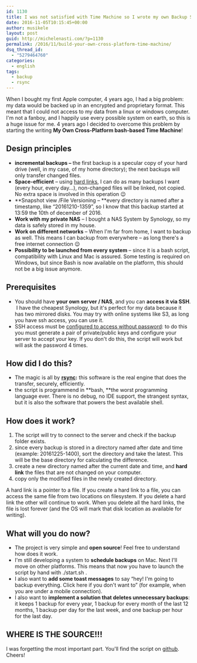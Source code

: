 ```yaml
---
id: 1130
title: I was not satisfied with Time Machine so I wrote my own Backup System
date: 2016-11-05T10:15:45+00:00
author: musikele
layout: post
guid: http://michelenasti.com/?p=1130
permalink: /2016/11/build-your-own-cross-platform-time-machine/
dsq_thread_id:
  - "5279464760"
categories:
  - english
tags:
  - backup
  - rsync
---
```

When I bought my first Apple computer, 4 years ago, I had a big problem: my data would be backed up in an encrypted and proprietary format. This meant that I could not access to my data from a linux or windows computer. I'm not a fanboy, and I happily use every possible system on earth, so this is a huge issue for me. 4 years ago I decided to overcome this problem by starting the writing **My Own Cross-Platform bash-based Time Machine**!

## Design principles

  * **incremental backups &#8211;** the first backup is a specular copy of your hard drive (well, in my case, of my home directory); the next backups will only transfer changed files.
  * **Space-efficient** &#8211; using [hard links](https://en.wikipedia.org/wiki/Hard_link), I can do as many backups I want (every hour, every day...), non-changed files will be linked, not copied. No extra space is involved in this operation 😉
  * **Snapshot view /File Versioning &#8211; **every directory is named after a timestamp, like &#8220;20161210-1359&#8221;, so I know that this backup started at 13:59 the 10th of december of 2016.
  * **Work with my private NAS** &#8211; I bought a NAS System by Synology, so my data is safely stored in my house.
  * **Work on different networks** &#8211; When I'm far from home, I want to backup as well. This means I can backup from everywhere &#8211; as long there's a free internet connection 😉
  * **Possibility to be launched from every system** &#8211; since it is a bash script, compatibility with Linux and Mac is assured. Some testing is required on Windows, but since Bash is now available on the platform, this should not be a big issue anymore.

## Prerequisites

  * You should have **your own server / NAS**, and you can **access it via SSH**.  I have the cheapest Synology, but it's perfect for my data because it has two mirrored disks. You may try with online systems like S3, as long you have ssh access, you can use it.
  * SSH access must be [configured to access without password](http://www.linuxproblem.org/art_9.html): to do this you must generate a pair of private/public keys and configure your server to accept your key. If you don't do this, the script will work but will ask the password 4 times.

## How did I do this?

  * The magic is all by **[rsync](http://rsync.samba.org):** this software is the real engine that does the transfer, securely, efficiently.
  * the script is programmend in **bash, **the worst programming language ever. There is no debug, no IDE support, the strangest syntax, but it is also the software that powers the best available shell.

## How does it work?

  1. The script will try to connect to the server and check if the backup folder exists.
  2. since every backup is stored in a directory named after date and time (example: <span class="lang:default decode:true crayon-inline">20161225-1400</span>), sort the directory and take the latest. This will be the base directory for calculating the difference.
  3. create a new directory named after the current date and time, and **hard link** the files that are not changed on your computer.
  4. copy only the modified files in the newly created directory.

A hard link is a pointer to a file. If you create a hard link to a file, you can access the same file from two locations on filesystem. If you delete a hard link the other will continue to work. When you delete all the hard links, the file is lost forever (and the OS will mark that disk location as available for writing).

## What will you do now?

  * The project is very simple and **open source**! Feel free to understand how does it work.
  * I'm still developing a system to **schedule backups** on Mac. Next I'll move on other platforms. This means that now you have to launch the script by hand with <span class="lang:default decode:true crayon-inline">./start.sh</span> .
  * I also want to **add some toast messages** to say &#8220;hey! I'm going to backup everything. Click here if you don't want to&#8221; (for example, when you are under a mobile connection).
  * I also want to **implement a solution that deletes unnecessary backups**: it keeps 1 backup for every year, 1 backup for every month of the last 12 months, 1 backup per day for the last week, and one backup per hour for the last day.

## WHERE IS THE SOURCE!!!

I was forgetting the most important part. You'll find the script on [github](https://github.com/musikele/backupscript). Cheers!